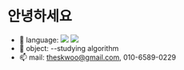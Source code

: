 # 안녕하세요

- 🔭 language: <img src="https://img.shields.io/badge/-00599C?style=flat-square&logo=cplusplus&logoColor=white"/>
  <img src="https://img.shields.io/badge/Java-007396?style=flat-square&logo=openjdk&logoColor=white"/>
- 🌱 object:
  --studying algorithm
- 📫 mail: theskwoo@gmail.com, 010-6589-0229
<!-- 왼쪽에 solved.ac / BOJ 프로필 카드(잔디와 문제풀이 스탯 보이는 카드) -->
<!--[![BOJ Profile](https://boj.profilecard.kr/info?username=rkdtjddn)](https://solved.ac/profile/rkdtjddn)-->
<!-- 그래프(잔디)-->
<!--<img src="https://mazandi.herokuapp.com/api?handle=rkdtjddn&theme=warm"/>-->
